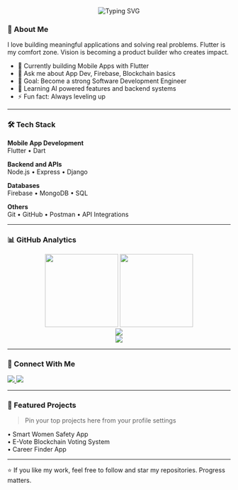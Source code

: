 <!-- Typing SVG Intro -->
<p align="center">
  <img src="https://readme-typing-svg.demolab.com?font=Inter&size=28&duration=3000&pause=1000&color=00A9FF&center=true&vCenter=true&width=650&lines=Hello+there%2C+I'm+Urjit+Upadhyay;Flutter+Developer;Blockchain+Learner;Tech+Explorer" alt="Typing SVG" />
</p>

### 💫 About Me
I love building meaningful applications and solving real problems. Flutter is my comfort zone. Vision is becoming a product builder who creates impact.
- 🔭 Currently building Mobile Apps with Flutter
- 💬 Ask me about App Dev, Firebase, Blockchain basics
- 🎯 Goal: Become a strong Software Development Engineer
- 🌱 Learning AI powered features and backend systems
- ⚡ Fun fact: Always leveling up

---

### 🛠 Tech Stack

**Mobile App Development**  
Flutter • Dart

**Backend and APIs**  
Node.js • Express • Django

**Databases**  
Firebase • MongoDB • SQL

**Others**  
Git • GitHub • Postman • API Integrations

---

### 📊 GitHub Analytics

<p align="center">
  
<img height="165" src="https://github-readme-stats.vercel.app/api?username=urjitupadhyay&show_icons=true&theme=react&hide_border=true&count_private=true" />

<img height="165" src="https://github-readme-streak-stats.herokuapp.com/?user=urjitupadhyay&theme=react&hide_border=true" />

<br />

<img src="https://github-profile-trophy.vercel.app/?username=urjitupadhyay&theme=algolia&no-bg=true&margin-w=8" />

<br />

<img src="https://github-readme-activity-graph.vercel.app/graph?username=urjitupadhyay&theme=react-dark" />

</p>

---

### 🔗 Connect With Me

<a href="https://www.linkedin.com/in/urjitupadhyay">
  <img src="https://img.shields.io/badge/LinkedIn-0077B5?style=for-the-badge&logo=linkedin&logoColor=white" />
</a>
<a href="https://github.com/urjitupadhyay">
  <img src="https://img.shields.io/badge/GitHub-24292e?style=for-the-badge&logo=github&logoColor=white" />
</a>

---

### 🚀 Featured Projects
> Pin your top projects here from your profile settings

• Smart Women Safety App  
• E-Vote Blockchain Voting System  
• Career Finder App  

---

⭐ If you like my work, feel free to follow and star my repositories. Progress matters.
